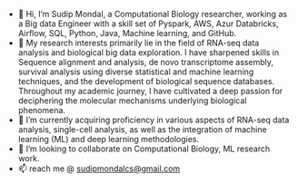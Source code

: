 - 👋 Hi, I’m Sudip Mondal, a Computational Biology researcher, working as a Big data Engineer with a skill set of Pyspark, AWS, Azur Databricks, Airflow, SQL, Python, Java, Machine learning, and GitHub.
- 👀 My research interests primarily lie in the field of RNA-seq data analysis and biological big data exploration. I have sharpened skills in Sequence alignment and analysis, de novo transcriptome assembly, survival analysis using diverse statistical and machine learning techniques, and the development of biological sequence databases. Throughout my academic journey, I have cultivated a deep passion for deciphering the molecular mechanisms underlying biological phenomena.
- 🌱 I’m currently acquiring proficiency in various aspects of RNA-seq data analysis, single-cell analysis, as well as the integration of machine learning (ML) and deep learning methodologies.
- 💞️ I’m looking to collaborate on Computational Biology, ML research work.
- 📫 reach me @ sudipmondalcs@gmail.com

<!---
sudipmondalcse/sudipmondalcse is a ✨ special ✨ repository because its `README.md` (this file) appears on your GitHub profile.
You can click the Preview link to take a look at your changes.
--->
